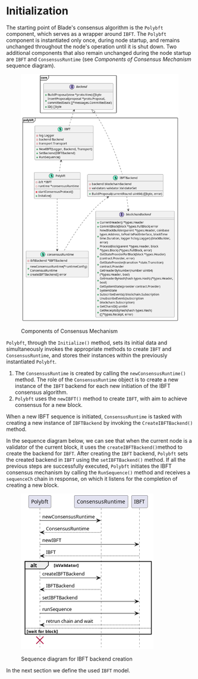 # Initialization

The starting point of Blade's consensus algorithm is the `Polybft` component, which serves as a wrapper around `IBFT`. The `Polybft` component is instantiated only once, during node startup, and remains unchanged throughout the node's operation until it is shut down. Two additional components that also remain unchanged during the node startup are `IBFT` and `ConsensusRuntime` (see _Components of Consensus Mechanism_ sequence diagram).

<figure><img src="../../../.gitbook/assets/polybft_initialization_improvement (1).png" alt=""><figcaption><p>Components of Consensus Mechanism</p></figcaption></figure>

`Polybft`, through the `Initialize()` method, sets its initial data and simultaneously invokes the appropriate methods to create `IBFT` and `ConsensusRuntime`, and stores their instances within the previously instantiated `Polybft`.

1. The `ConsensusRuntime` is created by calling the `newConsensusRuntime()` method. The role of the `ConsensusRuntime` object is to create a new instance of the `IBFT` backend for each new initiation of the IBFT consensus algorithm.
2. `Polybft` uses the `newIBFT()` method to create `IBFT`, with aim to achieve consensus for a new block.

When a new IBFT sequence is initiated, `ConsensusRuntime` is tasked with creating a new instance of `IBFTBackend` by invoking the `CreateIBFTBackend()` method.

In the sequence diagram below, we can see that when the current node is a validator of the current block, it uses the `createIBFTBackend()`method to create the backend for `IBFT`. After creating the `IBFT` backend, `Polybft` sets the created backend in `IBFT` using the `setIBFTBackend()` method. If all the previous steps are successfully executed, `Polybft` initiates the IBFT consensus mechanism by calling the `RunSequence()` method and receives a `sequenceCh` chain in response, on which it listens for the completion of creating a new block.

<figure><img src="../../../.gitbook/assets/polybft_initialization_sequence.png" alt=""><figcaption><p>Sequence diagram for IBFT backend creation</p></figcaption></figure>

In the next section we define the used `IBFT` model.
